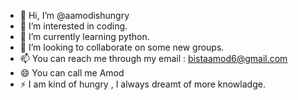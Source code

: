 - 👋 Hi, I’m @aamodishungry
- 👀 I’m interested in coding.
- 🌱 I’m currently learning python.
- 💞️ I’m looking to collaborate on some new groups.
- 📫 You can reach me through my email : bistaamod6@gmail.com
- 😄 You can call me Amod
- ⚡ I am kind of hungry , I always dreamt of more knowladge.

<!---
aamodishungry/aamodishungry is a ✨ special ✨ repository because its `README.md` (this file) appears on your GitHub profile.
You can click the Preview link to take a look at your changes.
--->
